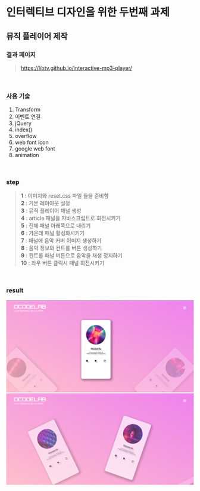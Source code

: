 # 인터렉티브 디자인을 위한 두번째 과제

## 뮤직 플레이어 제작

### 결과 페이지

> https://libtv.github.io/interactive-mp3-player/
<br>

### 사용 기술

1. Transform
2. 이벤트 연결
3. jQuery
4. index()
5. overflow
6. web font icon
7. google web font
8. animation
<br>

### step

> **1** : 이미지와 reset.css 파일 들을 준비함
> <br> **2** : 기본 레이아웃 설정
> <br> **3** : 뮤직 플레이어 패널 생성
> <br> **4** : article 패널을 자바스크립트로 회전시키기
> <br> **5** : 전체 패널 아래쪽으로 내리기
> <br> **6** : 가운데 패널 활성화시키기
> <br> **7** : 패널에 음악 커버 이미지 생성하기
> <br> **8** : 음악 정보와 컨트롤 버튼 생성하기
> <br> **9** : 컨트롤 패널 버튼으로 음악을 재생 정지하기
> <br> **10** : 좌우 버튼 클릭시 패널 회전시키기
<br>

### result

![alt](./img/result.png)
![alt](./img/result02.png)
